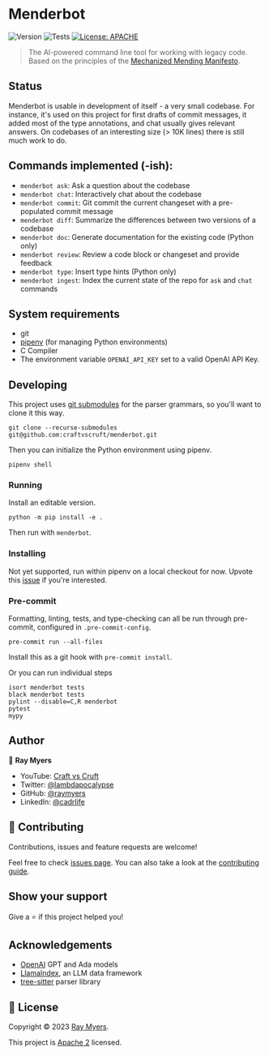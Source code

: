 # Menderbot
![Version](https://img.shields.io/badge/version-0.0.1-blue.svg?cacheSeconds=2592000)
![Tests](https://github.com/craftvscruft/menderbot/actions/workflows/ci.yml/badge.svg?branch=main)
[![License: APACHE](https://img.shields.io/github/license/craftvscruft/menderbot)](https://github.com/craftvscruft/menderbot/blob/main/LICENSE)

> The AI-powered command line tool for working with legacy code. Based on the principles of the [Mechanized Mending Manifesto](https://mender.ai/docs/intro).

## Status

Menderbot is usable in development of itself - a very small codebase. For instance, it's used on this project for first drafts of commit messages, it added most of the type annotations, and chat usually gives relevant answers. On codebases of an interesting size (> 10K lines) there is still much work to do.

## Commands implemented (-ish):

* `menderbot ask`: Ask a question about the codebase
* `menderbot chat`: Interactively chat about the codebase
* `menderbot commit`: Git commit the current changeset with a pre-populated commit message
* `menderbot diff`: Summarize the differences between two versions of a codebase
* `menderbot doc`: Generate documentation for the existing code (Python only)
* `menderbot review`: Review a code block or changeset and provide feedback
* `menderbot type`: Insert type hints (Python only)
* `menderbot ingest`: Index the current state of the repo for `ask` and `chat` commands

## System requirements

* git
* [pipenv](https://pipenv.pypa.io/en/latest/) (for managing Python environments)
* C Compiler
* The environment variable `OPENAI_API_KEY` set to a valid OpenAI API Key.

## Developing

This project uses [git submodules](https://git-scm.com/book/en/v2/Git-Tools-Submodules) for the parser grammars, so you'll want to clone it this way.

```
git clone --recurse-submodules git@github.com:craftvscruft/menderbot.git
```

Then you can initialize the Python environment using pipenv.

```
pipenv shell
```
### Running

Install an editable version.
```
python -m pip install -e .
```

Then run with `menderbot`.

### Installing

Not yet supported, run within pipenv on a local checkout for now. Upvote this [issue](https://github.com/craftvscruft/menderbot/issues/1) if you're interested.

### Pre-commit

Formatting, linting, tests, and type-checking can all be run through pre-commit, configured in `.pre-commit-config`.

```
pre-commit run --all-files
```

Install this as a git hook with `pre-commit install`.

Or you can run individual steps

```
isort menderbot tests
black menderbot tests
pylint --disable=C,R menderbot
pytest
mypy
```

## Author

👤 **Ray Myers**

* YouTube: [Craft vs Cruft](https://www.youtube.com/channel/UC4nEbAo5xFsOZDk2v0RIGHA)
* Twitter: [@lambdapocalypse](https://twitter.com/lambdapocalypse)
* GitHub: [@raymyers](https://github.com/raymyers)
* LinkedIn: [@cadrlife](https://linkedin.com/in/cadrlife)

## 🤝 Contributing

Contributions, issues and feature requests are welcome!

Feel free to check [issues page](https://github.com/craftvscruft/menderbot/issues). You can also take a look at the [contributing guide](https://github.com/craftvscruft/menderbot/blob/main/CONTRIBUTING.md).

## Show your support

Give a ⭐️ if this project helped you!
<!-- 
[![support us](https://img.shields.io/badge/become-a%20patreon%20us-orange.svg?cacheSeconds=2592000)](https://www.patreon.com/craftvscruft) -->

## Acknowledgements

* [OpenAI](https://platform.openai.com/docs/models/overview) GPT and Ada models
* [LlamaIndex](https://gpt-index.readthedocs.io/en/latest/), an LLM data framework
* [tree-sitter](https://tree-sitter.github.io/tree-sitter/) parser library

## 📝 License

Copyright © 2023 [Ray Myers](https://github.com/raymyers).

This project is [Apache 2](https://www.apache.org/licenses/LICENSE-2.0) licensed.